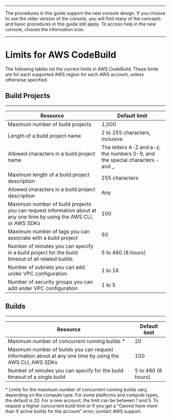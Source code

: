 --------

 The procedures in this guide support the new console design\. If you choose to use the older version of the console, you will find many of the concepts and basic procedures in this guide still apply\. To access help in the new console, choose the information icon\.

--------

# Limits for AWS CodeBuild<a name="limits"></a>

The following tables list the current limits in AWS CodeBuild\. These limits are for each supported AWS region for each AWS account, unless otherwise specified\. 

## Build Projects<a name="limits-build-projects"></a>


****  

| Resource | Default limit | 
| --- | --- | 
| Maximum number of build projects | 1,000 | 
| Length of a build project name | 2 to 255 characters, inclusive | 
| Allowed characters in a build project name | The letters A\-Z and a\-z, the numbers 0\-9, and the special characters \- and \_ | 
| Maximum length of a build project description | 255 characters | 
| Allowed characters in a build project description | Any | 
| Maximum number of build projects you can request information about at any one time by using the AWS CLI, or AWS SDKs | 100 | 
| Maximum number of tags you can associate with a build project | 50 | 
| Number of minutes you can specify in a build project for the build timeout of all related builds | 5 to 480 \(8 hours\) | 
| Number of subnets you can add under VPC configuration | 1 to 16 | 
| Number of security groups you can add under VPC configuration | 1 to 5 | 

## Builds<a name="limits-builds"></a>


****  

| Resource | Default limit | 
| --- | --- | 
| Maximum number of concurrent running builds \* | 20 | 
| Maximum number of builds you can request information about at any one time by using the AWS CLI, AWS SDKs | 100 | 
| Number of minutes you can specify for the build timeout of a single build | 5 to 480 \(8 hours\) | 

\* Limits for the maximum number of concurrent running builds vary, depending on the compute type\. For some platforms and compute types, the default is 20\. For a new account, the limit can be between 1 and 5\. To request a higher concurrent build limit or if you get a "Cannot have more than X active builds for the account" error, contact AWS support\.